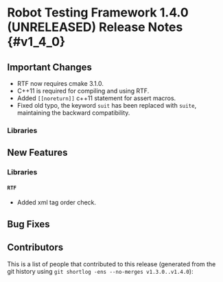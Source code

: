 Robot Testing Framework 1.4.0 (UNRELEASED) Release Notes                                {#v1_4_0}
======================================

Important Changes
-----------------

* RTF now requires cmake 3.1.0.
* C++11 is required for compiling and using RTF.
* Added `[[noreturn]]` c++11 statement for assert
  macros.
* Fixed old typo, the keyword `suit` has been
  replaced with `suite`, maintaining the backward
  compatibility.

### Libraries


New Features
------------

### Libraries

#### `RTF`

* Added xml tag order check. 


Bug Fixes
---------

Contributors
------------

This is a list of people that contributed to this release (generated from the
git history using `git shortlog -ens --no-merges v1.3.0..v1.4.0`):

```
```

